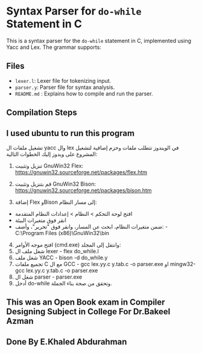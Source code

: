 # Syntax Parser for `do-while` Statement in C

This is a syntax parser for the `do-while` statement in C, implemented using Yacc and Lex.
The grammar supports:

## Files
- `lexer.l`: Lexer file for tokenizing input.
- `parser.y`: Parser file for syntax analysis.
- `README.md` : Explains how to compile and run the parser.

## Compilation Steps
## I used ubuntu to run this program
تشغيل ملفات ال yacc وال lex في الويندوز تتطلب ملفات وحزم إضافية لتشغيل المشروع على ويدوز إليك الخطوات التالية:
1.	تنزيل وتثبيت GnuWin32 Flex:
https://gnuwin32.sourceforge.net/packages/flex.htm

2.	قم بتنزيل وتثبيت GnuWin32 Bison:
https://gnuwin32.sourceforge.net/packages/bison.htm

3.	إضافة Flex وBison إلى مسار النظام:
-	افتح لوحة التحكم > النظام > إعدادات النظام المتقدمة
-	انقر فوق متغيرات البيئة
-	ضمن متغيرات النظام، ابحث عن المسار، وانقر فوق "تحرير"، وأضف: - C:\Program Files (x86)\GnuWin32\bin

4.	افتح موجه الأوامر (cmd.exe) وانتقل إلى المجلد:
5.	شغل ملف ال lexer - flex do_while.l
6.	شغل ملف YACC - bison -d do_while.y
7.	تجميع ملفات C مع ال GCC - gcc lex.yy.c y.tab.c -o parser.exe او mingw32-gcc lex.yy.c y.tab.c -o parser.exe
8.	شغل ال parser - parser.exe
9.	أدخل do-while وتحقق من صحة بناء الجملة.


## This was an Open Book exam in Compiler Designing Subject in College For Dr.Bakeel Azman
## Done By E.Khaled Abdurahman 